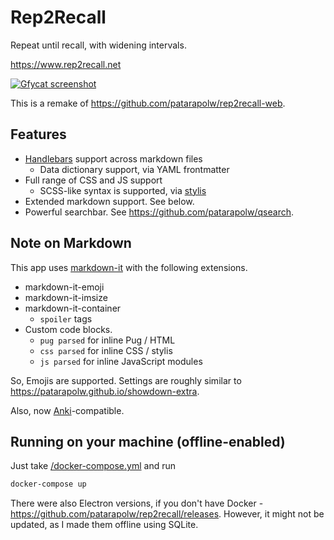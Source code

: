 # Rep2Recall

Repeat until recall, with widening intervals.

<https://www.rep2recall.net>

[![Gfycat screenshot](https://thumbs.gfycat.com/ChillyHospitableBison-size_restricted.gif)](https://gfycat.com/chillyhospitablebison)

This is a remake of <https://github.com/patarapolw/rep2recall-web>.

## Features

- [Handlebars](https://handlebarsjs.com/) support across markdown files
  - Data dictionary support, via YAML frontmatter
- Full range of CSS and JS support
  - SCSS-like syntax is supported, via [stylis](https://github.com/thysultan/stylis.js)
- Extended markdown support. See below.
- Powerful searchbar. See <https://github.com/patarapolw/qsearch>.

## Note on Markdown

This app uses [markdown-it](https://github.com/markdown-it/markdown-it) with
the following extensions.

- markdown-it-emoji
- markdown-it-imsize
- markdown-it-container
  - `spoiler` tags
- Custom code blocks.
  - `pug parsed` for inline Pug / HTML
  - `css parsed` for inline CSS / stylis
  - `js parsed` for inline JavaScript modules

So, Emojis are supported. Settings are roughly similar to <https://patarapolw.github.io/showdown-extra>.

Also, now [Anki](https://apps.ankiweb.net/)-compatible.

## Running on your machine (offline-enabled)

Just take [/docker-compose.yml](/docker-compose.yml) and run

```sh
docker-compose up
```

There were also Electron versions, if you don't have Docker - <https://github.com/patarapolw/rep2recall/releases>. However, it might not be updated, as I made them offline using SQLite.
